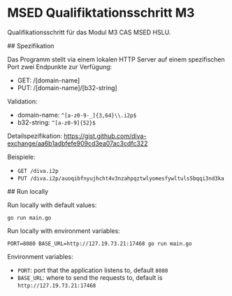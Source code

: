 # MSED Qualifiktationsschritt M3

Qualifikationsschritt für das Modul M3 CAS MSED HSLU.

## Spezifikation

Das Programm stellt via einem lokalen HTTP Server auf einem spezifischen Port zwei Endpunkte zur Verfügung:

- GET: /[domain-name]
- PUT: /[domain-name]/[b32-string]

Validation:

- domain-name: `^[a-z0-9-_]{3,64}\\.i2p$`
- b32-string: `^[a-z0-9]{52}$`

Detailspezifikation: https://gist.github.com/diva-exchange/aa6b1adbfefe909cd3ea07ac3cdfc322

Beispiele:

- `GET /diva.i2p`
- `PUT /diva.i2p/auoqibfnyujhcht4v3nzahpqztwlyomesfywltuls5bqqi3nd3ka`

## Run locally

Run locally with default values:

    go run main.go

Run locally with environment variables:

    PORT=8080 BASE_URL=http://127.19.73.21:17468 go run main.go

Environment variables:

- `PORT`: port that the application listens to, default `8080`
- `BASE_URL`: where to send the requests to, default is `http://127.19.73.21:17468`



